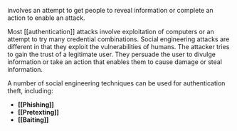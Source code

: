 involves an attempt to get people to reveal information or complete an action to enable an attack.

Most [[authentication]] attacks involve exploitation of computers or an attempt to try many credential combinations. Social engineering attacks are different in that they exploit the vulnerabilities of humans. The attacker tries to gain the trust of a legitimate user. They persuade the user to divulge information or take an action that enables them to cause damage or steal information.

A number of social engineering techniques can be used for authentication theft, including:
- **[[Phishing]]**
- **[[Pretexting]]**
- **[[Baiting]]**